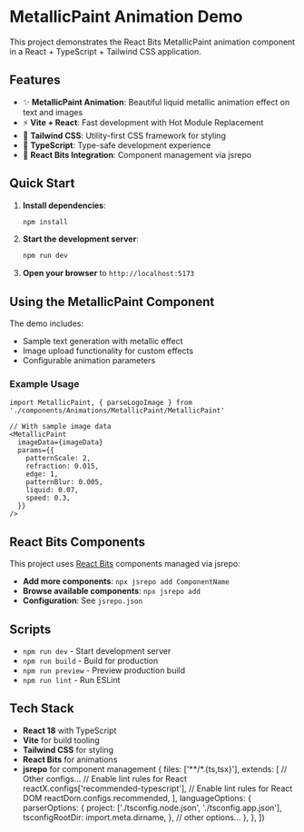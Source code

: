# MetallicPaint Animation Demo

This project demonstrates the React Bits MetallicPaint animation component in a React + TypeScript + Tailwind CSS application.

## Features

- ✨ **MetallicPaint Animation**: Beautiful liquid metallic animation effect on text and images
- ⚡ **Vite + React**: Fast development with Hot Module Replacement
- 🎨 **Tailwind CSS**: Utility-first CSS framework for styling
- 📝 **TypeScript**: Type-safe development experience
- 🔧 **React Bits Integration**: Component management via jsrepo

## Quick Start

1. **Install dependencies**:
   ```bash
   npm install
   ```

2. **Start the development server**:
   ```bash
   npm run dev
   ```

3. **Open your browser** to `http://localhost:5173`

## Using the MetallicPaint Component

The demo includes:
- Sample text generation with metallic effect
- Image upload functionality for custom effects
- Configurable animation parameters

### Example Usage

```tsx
import MetallicPaint, { parseLogoImage } from './components/Animations/MetallicPaint/MetallicPaint'

// With sample image data
<MetallicPaint 
  imageData={imageData}
  params={{
    patternScale: 2,
    refraction: 0.015,
    edge: 1,
    patternBlur: 0.005,
    liquid: 0.07,
    speed: 0.3,
  }}
/>
```

## React Bits Components

This project uses [React Bits](https://reactbits.dev) components managed via jsrepo:

- **Add more components**: `npx jsrepo add ComponentName`
- **Browse available components**: `npx jsrepo add`
- **Configuration**: See `jsrepo.json`

## Scripts

- `npm run dev` - Start development server
- `npm run build` - Build for production
- `npm run preview` - Preview production build
- `npm run lint` - Run ESLint

## Tech Stack

- **React 18** with TypeScript
- **Vite** for build tooling
- **Tailwind CSS** for styling
- **React Bits** for animations
- **jsrepo** for component management
  {
    files: ['**/*.{ts,tsx}'],
    extends: [
      // Other configs...
      // Enable lint rules for React
      reactX.configs['recommended-typescript'],
      // Enable lint rules for React DOM
      reactDom.configs.recommended,
    ],
    languageOptions: {
      parserOptions: {
        project: ['./tsconfig.node.json', './tsconfig.app.json'],
        tsconfigRootDir: import.meta.dirname,
      },
      // other options...
    },
  },
])
```
